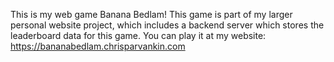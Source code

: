 This is my web game Banana Bedlam! This game is part of my larger personal website project, which includes a backend server which stores the leaderboard data for this game. You can play it at my website: https://bananabedlam.chrisparvankin.com
